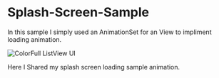 # Splash-Screen-Sample
In this sample I simply used an AnimationSet  for an View to impliment loading animation.

![ColorFull ListView UI](temphttps://3.bp.blogspot.com/-4ZOKSyaXDCY/Vn96mHGDT5I/AAAAAAAAJzA/XDbtLl0sfT8/s1600/Splash%2BScreen%2BLoading%2BAnimation%2BSample%2B-%2BFuture%2BImage.gif)

Here I Shared my splash screen loading sample animation.

